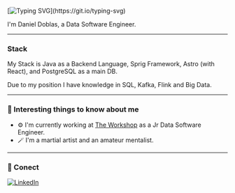[![Typing SVG](https://readme-typing-svg.herokuapp.com?font=Fira+Code&pause=1000&width=435&lines=Hello+there!+It's+been+a+while!)](https://git.io/typing-svg)

I'm Daniel Doblas, a Data Software Engineer.

---

### Stack

My Stack is Java as a Backend Language, Sprig Framework, Astro (with React), and PostgreSQL as a main DB.

Due to my position I have knowledge in SQL, Kafka, Flink and Big Data.

---

### 👀 Interesting things to know about me
  - ⚙️ I'm currently working at <a href='https://theworkshop.com/es/'>The Workshop</a> as a Jr Data Software Engineer.
  - 🪄 I'm a martial artist and an amateur mentalist.

---

### 🤝 Conect
[![LinkedIn](https://img.shields.io/badge/LinkedIn-0077B5?style=for-the-badge&logo=linkedin&logoColor=white)](https://www.linkedin.com/in/daniel-doblas-jimenez/)
